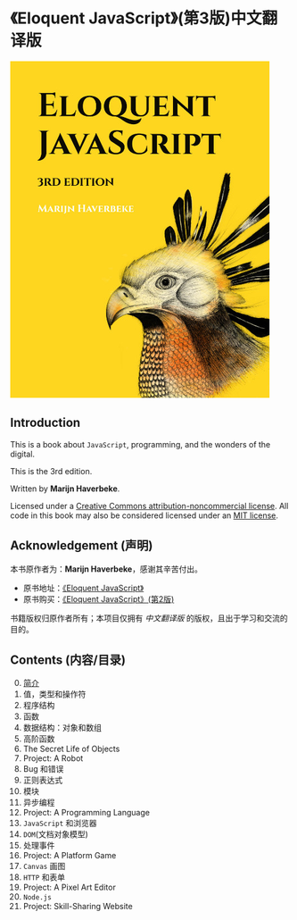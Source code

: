 # 《Eloquent JavaScript》(第3版)中文翻译版

![cover][cover]

## Introduction

This is a book about `JavaScript`, programming, and the wonders of the digital.

This is the 3rd edition.

Written by **Marijn Haverbeke**.

Licensed under a [Creative Commons attribution-noncommercial license][cc]. All code in this book may also be considered licensed under an [MIT license][mit].

## Acknowledgement (声明)

本书原作者为：**Marijn Haverbeke**，感谢其辛苦付出。

* 原书地址：[《Eloquent JavaScript》][ejs]
* 原书购买：[《Eloquent JavaScript》(第2版)][ejs2]

书籍版权归原作者所有；本项目仅拥有 *中文翻译版* 的版权，且出于学习和交流的目的。

## Contents (内容/目录)

0. [简介][00_intro]
1. 值，类型和操作符
1. 程序结构
1. 函数
1. 数据结构：对象和数组
1. 高阶函数
1. The Secret Life of Objects
1. Project: A Robot
1. Bug 和错误
1. 正则表达式
1. 模块
1. 异步编程
1. Project: A Programming Language
1. `JavaScript` 和浏览器
1. `DOM`(文档对象模型)
1. 处理事件
1. Project: A Platform Game
1. `Canvas` 画图
1. `HTTP` 和表单
1. Project: A Pixel Art Editor
1. `Node.js`
1. Project: Skill-Sharing Website

[cover]: assets/cover.jpg
[cc]: http://creativecommons.org/licenses/by-nc/3.0/
[mit]: http://opensource.org/licenses/MIT
[ejs]: http://eloquentjavascript.net/
[ejs2]: https://www.amazon.com/Eloquent-JavaScript-2nd-Ed-Introduction/dp/1593275846
[00_intro]: Part_0_Introduction/00_intro.md
